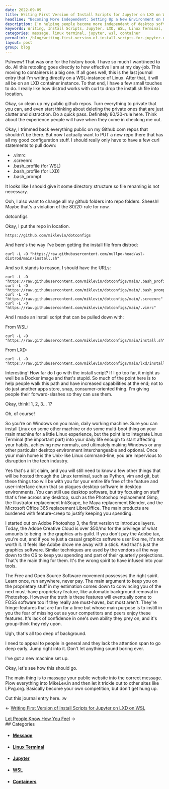 ```yaml
---
date: 2022-09-09
title: Writing First Version of Install Scripts for Jupyter on LXD on WSL
headline: "Becoming More Independent: Setting Up a New Environment on LXD on WSL"
description: I'm helping people become more independent of desktop software and be able to use Linux terminal for their day-to-day tasks. To do this, I set up a new environment on LXD on WSL, trimmed my public Github repos, and created a new repo with an install script. I'm also crafting a message for my public website that will appeal to people in general and capture their attention. Come and learn how to become more independent and use Linux terminal for your daily tasks.
keywords: Writing, Install Scripts, Jupyter, LXD, WSL, Linux Terminal, Public Github Repos, Configuration Files, Free Software, GI, Website, Message, Attention, Plowing, Competition
categories: message, linux terminal, jupyter, wsl, container
permalink: /blog/writing-first-version-of-install-scripts-for-jupyter-on-lxd-on-wsl/
layout: post
group: blog
---
```



Pshwew! That was one for the history book. I have so much I want/need to do.
All this retooling goes directly to how effective I am at my day-job. This
moving to containers is a big one. If all goes well, this is the last journal
entry that I'm writing directly on a WSL-instance of Linux. After that, it will
all be on an LXD container instance. To that end, I have a few small touches to
do. I really like how distrod works with curl to drop the install.sh file into
location.

Okay, so clean up my public github repos. Turn everything to private that you
can, and even start thinking about deleting the private ones that are just
clutter and distraction. Do a quick pass. Definitely 80/20-rule here. Think
about the experience people will have when they come in checking me out.

Okay, I trimmed back everything public on my Github.com repos that shouldn't be
there. But now I actually want to PUT a new repo there that has all my good
configuration stuff. I should really only have to have a few curl statements to
pull down:

- .vimrc
- .screenrc
- .bash_profile (for WSL)
- .bash_profile (for LXD)
- .bash_prompt

It looks like I should give it some directory structure so file renaming is not
necessary.

Ooh, I also want to change all my github folders into repo folders. Sheesh!
Maybe that's a violation of the 80/20-rule for now.

dotconfigs

Okay, I put the repo in location.

    https://github.com/miklevin/dotconfigs

And here's the way I've been getting the install file from distrod:

    curl -L -O "https://raw.githubusercontent.com/nullpo-head/wsl-distrod/main/install.sh"

And so it stands to reason, I should have the URLs:

    curl -L -O "https://raw.githubusercontent.com/miklevin/dotconfigs/main/.bash_profile"
    curl -L -O "https://raw.githubusercontent.com/miklevin/dotconfigs/main/.bash_prompt"
    curl -L -O "https://raw.githubusercontent.com/miklevin/dotconfigs/main/.screenrc"
    curl -L -O "https://raw.githubusercontent.com/miklevin/dotconfigs/main/.vimrc"

And I made an install script that can be pulled down with:

From WSL:

    curl -L -O "https://raw.githubusercontent.com/miklevin/dotconfigs/main/install.sh"

From LXD:

    curl -L -O "https://raw.githubusercontent.com/miklevin/dotconfigs/main/lxd/install.sh"

Interesting! How far do I go with the install script? If I go too far, it might
as well be a Docker image and that's stupid. So much of the point here is to
help people walk this path and have increased capabilities at the end; not to
do just another apps store, snap, consumer-oriented thing. I'm giving people
their forward-slashes so they can use them.

Okay, think! 1, 2, 3... 1?

Oh, of course!

So you're on Windows on you main, daily working machine. Sure you can install
Linux on some other machine or do some multi-boot thing on your main machine
for a little Linux experience, but the point is to integrate Linux Terminal
(the important part) into your daily life enough to start affecting your
habits, achieving new normals, and ultimately making Windows or any other
particular desktop environment interchangeable and optional. Once your main
home is the Unix-like Linux command-line, you are impervious to disruption in
the tech industry.

Yes that's a bit claim, and you will still need to know a few other things that
will be hosted through the Linux terminal, such as Python, vim and git, but
these things too will be with you for your entire life free of the feature and
user-interface churn that so plagues desktop software in desktop environments.
You can still use desktop software, but try focusing on stuff that's free
across any desktop, such as the Photoshop replacement Gimp, the Illustrator
replacement InkScape, he Maya replacement Blender, and the Microsoft Office 365
replacement LibreOffice. The main products are burdened with feature-creep to
justify keeping you spending.

I started out on Adobe Photoshop 3, the first version to introduce layers.
Today, the Adobe Creative Cloud is over $50/mo for the privilege of what
amounts to being in the graphics arts guild. If you don't pay the Adobe tax,
you're out, and if you're just a casual graphics software user like me, it's
not worth it. It feels like Adobe drove me away with a stick. And that's just
the graphics software. Similar techniques are used by the vendors all the way
down to the OS to keep you spending and part of their quarterly projections.
That's the main thing for them. It's the wrong spirit to have infused into your
tools.

The Free and Open Source Software movement possesses the right spirit. Learn
once, run anywhere, never pay. The main argument to keep you on the proprietary
stuff in my estimation comes down to convincing you of the next must-have
proprietary feature, like automatic background removal in Photoshop. However
the truth is these features will eventually come to FOSS software too if they
really are must-haves, but most aren't. They're fringe-features that are fun
for a time but whose main purpose is to instill in you the fear of missing out
as your competitors and peers enjoy these features. It's lack of confidence in
one's own ability they prey on, and it's group-think they rely upon.

Ugh, that's all too deep of background.

I need to appeal to people in general and they lack the attention span to go
deep early. Jump right into it. Don't let anything sound boring ever.

I've got a new machine set up.

Okay, let's see how this should go.

The main thing is to massage your public website into the correct message.
Plow everything into MikeLev.in and then let it trickle out to other sites like
LPvg.org. Basically become your own competition, but don't get hung up.

Cut this journal entry here. :w


<div class="arrow-links"><div class="post-nav-prev"><span class="arrow">&larr;&nbsp;</span><a href="/blog/writing-first-version-of-install-scripts-for-jupyter-on-lxd-on-wsl/">Writing First Version of Install Scripts for Jupyter on LXD on WSL</a></div> &nbsp; <div class="post-nav-next"><a href="/blog/let-people-know-how-you-feel/">Let People Know How You Feel</a><span class="arrow">&nbsp;&rarr;</span></div></div>
## Categories

<ul>
<li><h4><a href='/message/'>Message</a></h4></li>
<li><h4><a href='/linux-terminal/'>Linux Terminal</a></h4></li>
<li><h4><a href='/jupyter/'>Jupyter</a></h4></li>
<li><h4><a href='/wsl/'>WSL</a></h4></li>
<li><h4><a href='/container/'>Containers</a></h4></li></ul>